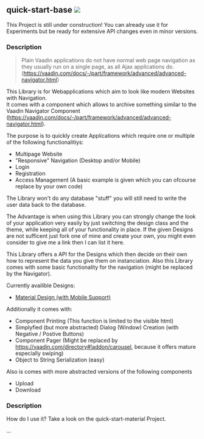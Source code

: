 ## quick-start-base [![](https://jitpack.io/v/appreciated/quick-start-base.svg)](https://jitpack.io/#appreciated/quick-start-base)

This Project is still under construction! You can already use it for Experiments but be ready for extensive API changes even in minor versions.

### Description
>Plain Vaadin applications do not have normal web page navigation as they usually run on a single page, as all Ajax applications do. (https://vaadin.com/docs/-/part/framework/advanced/advanced-navigator.html)

This Library is for Webapplications which aim to look like modern Websites with Navigation.  
It comes with a component which allows to archive something similar to the Vaadin Navigator Component (https://vaadin.com/docs/-/part/framework/advanced/advanced-navigator.html). 

The purpose is to quickly create Applications which require one or multiple of the following functionalitiys:
- Multipage Website
- "Responsive" Navigation (Desktop and/or Mobile)
- Login
- Registration
- Access Management (A basic example is given which you can ofcourse replace by your own code)

The Library won't do any database "stuff" you will still need to write the user data back to the database.  

The Advantage is when using this Library you can strongly change the look of your application very easily by just switching the design class and the theme, while keeping all of your functionality in place. 
If the given Designs are not sufficent just fork one of mine and create your own, you might even consider to give me a link then I can list it here. 

This Library offers a API for the Designs which then decide on their own how to represent the data you give them on instanciation.
Also this Library comes with some basic functionality for the navigation (might be replaced by the Navigator).

Currently availible Designs:
* [Material Design (with Mobile Support)](https://github.com/appreciated/quick-start-material])

Additionally it comes with:  
- Component Printing (This function is limited to the visible html)
- Simplyfied (but more abstracted) Dialog (Window) Creation (with Negative / Postive Buttons)
- Component Pager (Might be replaced by https://vaadin.com/directory#!addon/carousel, because it offers mature especially swiping)
- Object to String Serialization (easy)

Also is comes with more abstracted versions of the following components
- Upload 
- Download

### Description
How do I use it? 
Take a look on the quick-start-material Project.

...

